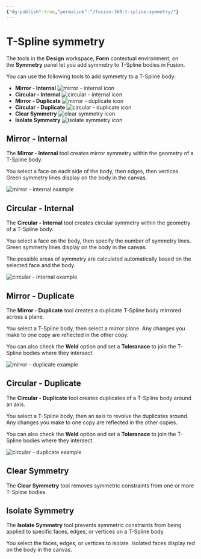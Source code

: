 ```yaml
---
{"dg-publish":true,"permalink":"/fusion-360-t-spline-symmetry/"}
---
```


# T-Spline symmetry

The tools in the **Design** workspace, **Form** contextual environment, on the **Symmetry** panel let you add symmetry to T-Spline bodies in Fusion.

You can use the following tools to add symmetry to a T-Spline body:

- **Mirror - Internal** ![mirror - internal icon](https://help.autodesk.com/cloudhelp/ENU/Fusion-Sculpt/images/icon/form/mirror-internal.png)
- **Circular - Internal** ![circular - internal icon](https://help.autodesk.com/cloudhelp/ENU/Fusion-Sculpt/images/icon/form/circular-internal.png)
- **Mirror - Duplicate** ![mirror - duplicate icon](https://help.autodesk.com/cloudhelp/ENU/Fusion-Sculpt/images/icon/form/mirror-duplicate.png)
- **Circular - Duplicate** ![circular - duplicate icon](https://help.autodesk.com/cloudhelp/ENU/Fusion-Sculpt/images/icon/form/circular-duplicate.png)
- **Clear Symmetry** ![clear symmetry icon](https://help.autodesk.com/cloudhelp/ENU/Fusion-Sculpt/images/icon/form/clear-symmetry.png)
- **Isolate Symmetry** ![isolate symmetry icon](https://help.autodesk.com/cloudhelp/ENU/Fusion-Sculpt/images/icon/form/isolate-symmetry.png)

## Mirror - Internal

The **Mirror - Internal** tool creates mirror symmetry within the geometry of a T-Spline body.

You select a face on each side of the body, then edges, then vertices. Green symmetry lines display on the body in the canvas.

![mirror - internal example](https://help.autodesk.com/cloudhelp/ENU/Fusion-Sculpt/images/example/mirror-internal.png)

## Circular - Internal

The **Circular - Internal** tool creates circular symmetry within the geometry of a T-Spline body.

You select a face on the body, then specify the number of symmetry lines. Green symmetry lines display on the body in the canvas.

The possible areas of symmetry are calculated automatically based on the selected face and the body.

![circular - internal example](https://help.autodesk.com/cloudhelp/ENU/Fusion-Sculpt/images/example/circular-internal.png)

## Mirror - Duplicate

The **Mirror - Duplicate** tool creates a duplicate T-Spline body mirrored across a plane.

You select a T-Spline body, then select a mirror plane. Any changes you make to one copy are reflected in the other copy.

You can also check the **Weld** option and set a **Toleranace** to join the T-Spline bodies where they intersect.

![mirror - duplicate example](https://help.autodesk.com/cloudhelp/ENU/Fusion-Sculpt/images/example/mirror-duplicate.png)

## Circular - Duplicate

The **Circular - Duplicate** tool creates duplicates of a T-Spline body around an axis.

You select a T-Spline body, then an axis to revolve the duplicates around. Any changes you make to one copy are reflected in the other copies.

You can also check the **Weld** option and set a **Toleranace** to join the T-Spline bodies where they intersect.

![circular - duplicate example](https://help.autodesk.com/cloudhelp/ENU/Fusion-Sculpt/images/example/circular-duplicate.png)

## Clear Symmetry

The **Clear Symmetry** tool removes symmetric constraints from one or more T-Spline bodies.

## Isolate Symmetry

The **Isolate Symmetry** tool prevents symmetric constraints from being applied to specific faces, edges, or vertices on a T-Spline body.

You select the faces, edges, or vertices to isolate. Isolated faces display red on the body in the canvas.